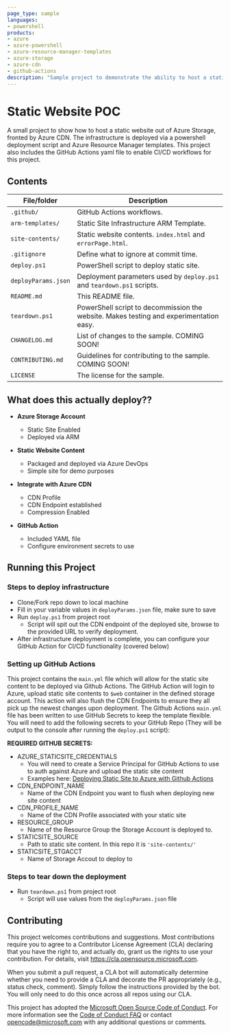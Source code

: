 ```yaml
---
page_type: sample
languages:
- powershell
products:
- azure
- azure-powershell
- azure-resource-manager-templates
- azure-storage
- azure-cdn
- github-actions
description: "Sample project to demonstrate the ability to host a static webpage, fronted by Azure CDN."
---
```


# Static Website POC

<!-- 
Guidelines on README format: https://review.docs.microsoft.com/help/onboard/admin/samples/concepts/readme-template?branch=master

Guidance on onboarding samples to docs.microsoft.com/samples: https://review.docs.microsoft.com/help/onboard/admin/samples/process/onboarding?branch=master

Taxonomies for products and languages: https://review.docs.microsoft.com/new-hope/information-architecture/metadata/taxonomies?branch=master
-->

A small project to show how to host a static website out of Azure Storage, fronted by Azure CDN. The infrastructure is deployed via a powershell deployment script and Azure Resource Manager templates.  This project also includes the GitHub Actions yaml file to enable CI/CD workflows for this project.

## Contents

| File/folder       | Description                                |
|-------------------|--------------------------------------------|
| `.github/`        | GitHub Actions workflows.                  |
| `arm-templates/`   | Static Site Infrastructure ARM Template.  |
| `site-contents/` | Static website contents. `index.html` and `errorPage.html`.|
| `.gitignore`      | Define what to ignore at commit time.      |
| `deploy.ps1`      | PowerShell script to deploy static site.   |
| `deployParams.json`| Deployment parameters used by `deploy.ps1` and `teardown.ps1` scripts.|
| `README.md`       | This README file.                          |
| `teardown.ps1`    | PowerShell script to decommission the website. Makes testing and experimentation easy.|
| `CHANGELOG.md`    | List of changes to the sample. COMING SOON!|
| `CONTRIBUTING.md` | Guidelines for contributing to the sample. COMING SOON!|
| `LICENSE`         | The license for the sample.   |


## What does this actually deploy??

- **Azure Storage Account**
    - Static Site Enabled
    - Deployed via ARM

- **Static Website Content**
    - Packaged and deployed via Azure DevOps
    - Simple site for demo purposes

- **Integrate with Azure CDN**
    - CDN Profile
    - CDN Endpoint established
    - Compression Enabled

- **GitHub Action**
    - Included YAML file 
    - Configure environment secrets to use

## Running this Project

### Steps to deploy infrastructure
- Clone/Fork repo down to local machine
- Fill in your variable values in `deployParams.json` file, make sure to save
- Run `deploy.ps1` from project root
    - Script will spit out the CDN endpoint of the deployed site, browse to the provided URL to verify deployment.
- After infrastructure deployment is complete, you can configure your GitHub Action for CI/CD functionality (covered below)


### Setting up GitHub Actions
This project contains the `main.yml` file which will allow for the static site content to be deployed via Github Actions. The GitHub Action will login to Azure, upload static site contents to `$web` container in the defined storage account. This action will also flush the CDN Endpoints to ensure they all pick up the newest changes upon deployment. The Github Actions `main.yml` file has been written to use GitHub Secrets to keep the template flexible. You will need to add the following secrets to your GitHub Repo (They will be output to the console after running the `deploy.ps1` script):

**REQUIRED GITHUB SECRETS:**
- AZURE_STATICSITE_CREDENTIALS
    - You will need to create a Service Principal for GitHub Actions to use to auth against Azure and upload the static site content
    - Examples here: [Deploying Static Site to Azure with Github Actions]('https://docs.microsoft.com/en-us/azure/storage/blobs/storage-blobs-static-site-github-actions')
- CDN_ENDPOINT_NAME
    - Name of the CDN Endpoint you want to flush when deploying new site content
- CDN_PROFILE_NAME
    - Name of the CDN Profile associated with your static site
- RESOURCE_GROUP
    - Name of the Resource Group the Storage Account is deployed to.
- STATICSITE_SOURCE
    - Path to static site content. In this repo it is `'site-contents/'`
- STATICSITE_STGACCT
    - Name of Storage Accout to deploy to

### Steps to tear down the deployment
- Run `teardown.ps1` from project root
    - Script will use values from the `deployParams.json` file


## Contributing

This project welcomes contributions and suggestions.  Most contributions require you to agree to a
Contributor License Agreement (CLA) declaring that you have the right to, and actually do, grant us
the rights to use your contribution. For details, visit https://cla.opensource.microsoft.com.

When you submit a pull request, a CLA bot will automatically determine whether you need to provide
a CLA and decorate the PR appropriately (e.g., status check, comment). Simply follow the instructions
provided by the bot. You will only need to do this once across all repos using our CLA.

This project has adopted the [Microsoft Open Source Code of Conduct](https://opensource.microsoft.com/codeofconduct/).
For more information see the [Code of Conduct FAQ](https://opensource.microsoft.com/codeofconduct/faq/) or
contact [opencode@microsoft.com](mailto:opencode@microsoft.com) with any additional questions or comments.